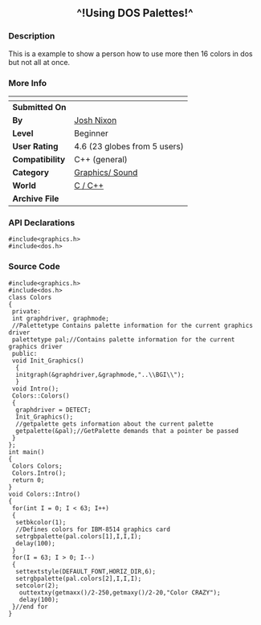 ﻿<div align="center">

## ^\!Using DOS Palettes\!^


</div>

### Description

This is a example to show a person how to use more then 16 colors in dos but not all at once.
 
### More Info
 


<span>             |<span>
---                |---
**Submitted On**   |
**By**             |[Josh Nixon](https://github.com/Planet-Source-Code/PSCIndex/blob/master/ByAuthor/josh-nixon.md)
**Level**          |Beginner
**User Rating**    |4.6 (23 globes from 5 users)
**Compatibility**  |C\+\+ \(general\)
**Category**       |[Graphics/ Sound](https://github.com/Planet-Source-Code/PSCIndex/blob/master/ByCategory/graphics-sound__3-15.md)
**World**          |[C / C\+\+](https://github.com/Planet-Source-Code/PSCIndex/blob/master/ByWorld/c-c.md)
**Archive File**   |[](https://github.com/Planet-Source-Code/josh-nixon-using-dos-palettes__3-4780/archive/master.zip)

### API Declarations

```
#include<graphics.h>
#include<dos.h>
```


### Source Code

```
#include<graphics.h>
#include<dos.h>
class Colors
{
 private:
 int graphdriver, graphmode;
 //Palettetype Contains palette information for the current graphics driver
 palettetype pal;//Contains palette information for the current graphics driver
 public:
 void Init_Graphics()
  {
  initgraph(&graphdriver,&graphmode,"..\\BGI\\");
  }
 void Intro();
 Colors::Colors()
 {
  graphdriver = DETECT;
  Init_Graphics();
  //getpalette gets information about the current palette
  getpalette(&pal);//GetPalette demands that a pointer be passed
 }
};
int main()
{
 Colors Colors;
 Colors.Intro();
 return 0;
}
void Colors::Intro()
{
 for(int I = 0; I < 63; I++)
 {
  setbkcolor(1);
  //Defines colors for IBM-8514 graphics card
  setrgbpalette(pal.colors[1],I,I,I);
  delay(100);
 }
 for(I = 63; I > 0; I--)
 {
  settextstyle(DEFAULT_FONT,HORIZ_DIR,6);
  setrgbpalette(pal.colors[2],I,I,I);
  setcolor(2);
   outtextxy(getmaxx()/2-250,getmaxy()/2-20,"Color CRAZY");
   delay(100);
 }//end for
}
```

